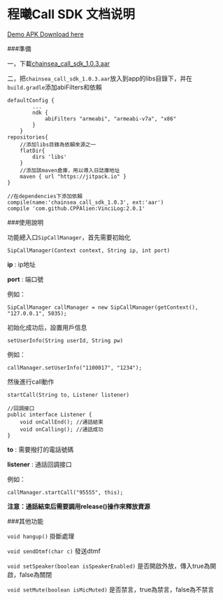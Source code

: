 # 程曦Call SDK 文档说明

[Demo APK Download here](http://7xq276.com2.z0.glb.qiniucdn.com/call_example.apk)

###準備

一，下載[chainsea_call_sdk_1.0.3.aar](https://raw.githubusercontent.com/ninty90/Call-example/master/app/libs/chainsea_call_sdk_1.0.3.aar)

二，把`chainsea_call_sdk_1.0.3.aar`放入到app的libs目錄下，并在`build.gradle`添加abiFilters和依賴
```
defaultConfig {
        ...
        ndk {
            abiFilters "armeabi", "armeabi-v7a", "x86"
        }
    }
repositories{
	//添加libs目錄為依賴來源之一
    flatDir{
        dirs 'libs'
    }
	//添加該maven倉庫，用以導入日誌庫地址
	maven { url "https://jitpack.io" }
}

//在dependencies下添加依賴
compile(name:'chainsea_call_sdk_1.0.3', ext:'aar')
compile 'com.github.CPPAlien:VinciLog:2.0.1'
```

###使用說明

功能總入口`SipCallManager`，首先需要初始化
```
SipCallManager(Context context, String ip, int port)
```

**ip** : ip地址

**port** : 端口號

例如：
```
SipCallManager callManager = new SipCallManager(getContext(), "127.0.0.1", 5035);
```

初始化成功后，設置用戶信息

```
setUserInfo(String userId, String pw)
```

例如：

```
callManager.setUserInfo("1100017", "1234");
```

然後進行call動作

```
startCall(String to, Listener listener)

//回調接口
public interface Listener {
    void onCallEnd(); //通話結束
    void onCalling(); //通話成功
}
```


**to** : 需要撥打的電話號碼

**listener** : 通話回調接口

例如：
```
callManager.startCall("95555", this);
```

**注意：通話結束后需要調用release()操作來釋放資源**

###其他功能

`void hangup()` 掛斷處理

`void sendDtmf(char c)` 發送dtmf

`void setSpeaker(boolean isSpeakerEnabled)` 是否開啟外放，傳入true為開啟，false為關閉

`void setMute(boolean isMicMuted)`   是否禁言，true為禁言，false為不禁言
